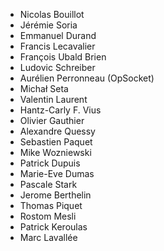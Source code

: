 * Nicolas Bouillot
* Jérémie Soria
* Emmanuel Durand
* Francis Lecavalier
* François Ubald Brien
* Ludovic Schreiber
* Aurélien Perronneau (OpSocket)
* Michał Seta
* Valentin Laurent
* Hantz-Carly F. Vius
* Olivier Gauthier
* Alexandre Quessy
* Sebastien Paquet
* Mike Wozniewski
* Patrick Dupuis
* Marie-Eve Dumas
* Pascale Stark
* Jerome Berthelin
* Thomas Piquet
* Rostom Mesli
* Patrick Keroulas
* Marc Lavallée
